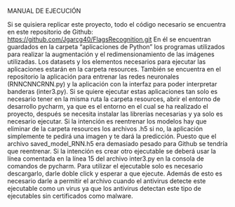 MANUAL DE EJECUCIÓN

Si se quisiera replicar este proyecto, todo el código necesario se encuentra en este repositorio de Github: https://github.com/Jgarcg40/FlagsRecognition.git
En él se encuentran guardados en la carpeta “aplicaciones de Python” los programas utilizados para realizar la augmentación y el redimensionamiento de las imágenes 
utilizadas. Los datasets y los elementos necesarios para ejecutar las aplicaciones estarán en la carpeta resources.
También se encuentra en el repositorio la aplicación para entrenar las redes neuronales (RNNCNNCRNN.py) y la aplicación con la interfaz para poder 
interpretar banderas (inter3.py). Si se quiere ejecutar estas aplicaciones tan solo es necesario tener en la misma ruta la carpeta resources, 
abrir el entorno de desarrollo pycharm, ya que es el entorno en el cual se ha realizado el proyecto, después se necesita instalar las librerías necesarias 
y ya solo es necesario ejecutar. 
Si la intención es reentrenar los modelos hay que eliminar de la carpeta resources los archivos .h5 si no, la aplicación simplemente te pedirá una imagen
y te dará la predicción. Puesto que el archivo saved_model_RNN.h5 era demasiado pesado para Github se tendría que reentrenar. 
Si la intención es crear otro ejecutable se deberá usar la línea comentada en la línea 15 del archivo inter3.py en la consola de comandos de pycharm.
Para utilizar el ejecutable solo es necesario descargarlo, darle doble click y esperar a que ejecute. Además de esto es necesario darle a permitir el archivo cuando el 
antivirus detecte este ejecutable como un virus ya que los antivirus detectan este tipo de ejecutables sin certificados como malware.
